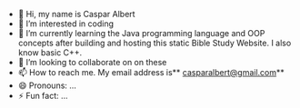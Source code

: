 - 👋 Hi, my name is Caspar Albert
- 👀 I’m interested in coding
- 🌱 I’m currently learning the Java programming language and OOP concepts after building and hosting this static Bible Study Website. I also know basic C++.
- 💞️ I’m looking to collaborate on on these
- 📫 How to reach me. My email address is** casparalbert@gmail.com**
- 😄 Pronouns: ...
- ⚡ Fun fact: ...

<!---
kasGit-arch/kasGit-arch is a ✨ special ✨ repository because its `README.md` (this file) appears on your GitHub profile.
You can click the Preview link to take a look at your changes.
--->
